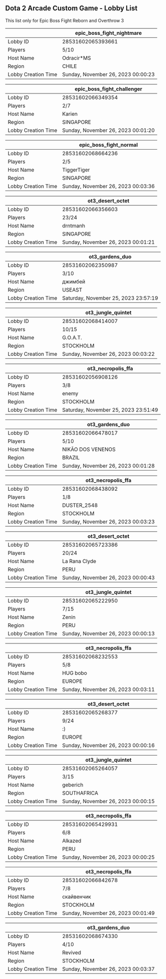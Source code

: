 ## Dota 2 Arcade Custom Game - Lobby List

This list only for Epic Boss Fight Reborn and Overthrow 3

|  | epic_boss_fight_nightmare |
| ------ | ------ |
| Lobby ID | 28531602065393661 |
| Players | 5/10 |
| Host Name | Odracir*MS |
| Region | CHILE |
| Lobby Creation Time | Sunday, November 26, 2023 00:00:23 |


|  | epic_boss_fight_challenger |
| ------ | ------ |
| Lobby ID | 28531602066349354 |
| Players | 2/7 |
| Host Name | Karien |
| Region | SINGAPORE |
| Lobby Creation Time | Sunday, November 26, 2023 00:01:20 |


|  | epic_boss_fight_normal |
| ------ | ------ |
| Lobby ID | 28531602068664236 |
| Players | 2/5 |
| Host Name | TiggerTiger |
| Region | SINGAPORE |
| Lobby Creation Time | Sunday, November 26, 2023 00:03:36 |


|  | ot3_desert_octet |
| ------ | ------ |
| Lobby ID | 28531602066356603 |
| Players | 23/24 |
| Host Name | drntmanh |
| Region | SINGAPORE |
| Lobby Creation Time | Sunday, November 26, 2023 00:01:21 |


|  | ot3_gardens_duo |
| ------ | ------ |
| Lobby ID | 28531602062350987 |
| Players | 3/10 |
| Host Name | джимбей |
| Region | USEAST |
| Lobby Creation Time | Saturday, November 25, 2023 23:57:19 |


|  | ot3_jungle_quintet |
| ------ | ------ |
| Lobby ID | 28531602068414007 |
| Players | 10/15 |
| Host Name | G.O.A.T. |
| Region | STOCKHOLM |
| Lobby Creation Time | Sunday, November 26, 2023 00:03:22 |


|  | ot3_necropolis_ffa |
| ------ | ------ |
| Lobby ID | 28531602056908126 |
| Players | 3/8 |
| Host Name | enemy |
| Region | STOCKHOLM |
| Lobby Creation Time | Saturday, November 25, 2023 23:51:49 |


|  | ot3_gardens_duo |
| ------ | ------ |
| Lobby ID | 28531602066478017 |
| Players | 5/10 |
| Host Name | NIKÃO DOS VENENOS |
| Region | BRAZIL |
| Lobby Creation Time | Sunday, November 26, 2023 00:01:28 |


|  | ot3_necropolis_ffa |
| ------ | ------ |
| Lobby ID | 28531602068438092 |
| Players | 1/8 |
| Host Name | DUSTER_2548 |
| Region | STOCKHOLM |
| Lobby Creation Time | Sunday, November 26, 2023 00:03:23 |


|  | ot3_desert_octet |
| ------ | ------ |
| Lobby ID | 28531602065723386 |
| Players | 20/24 |
| Host Name | La Rana Clyde |
| Region | PERU |
| Lobby Creation Time | Sunday, November 26, 2023 00:00:43 |


|  | ot3_jungle_quintet |
| ------ | ------ |
| Lobby ID | 28531602065222950 |
| Players | 7/15 |
| Host Name | Zenin |
| Region | PERU |
| Lobby Creation Time | Sunday, November 26, 2023 00:00:13 |


|  | ot3_necropolis_ffa |
| ------ | ------ |
| Lobby ID | 28531602068232553 |
| Players | 5/8 |
| Host Name | HUG bobo |
| Region | EUROPE |
| Lobby Creation Time | Sunday, November 26, 2023 00:03:11 |


|  | ot3_desert_octet |
| ------ | ------ |
| Lobby ID | 28531602065268377 |
| Players | 9/24 |
| Host Name | :) |
| Region | EUROPE |
| Lobby Creation Time | Sunday, November 26, 2023 00:00:16 |


|  | ot3_jungle_quintet |
| ------ | ------ |
| Lobby ID | 28531602065264057 |
| Players | 3/15 |
| Host Name | geberich |
| Region | SOUTHAFRICA |
| Lobby Creation Time | Sunday, November 26, 2023 00:00:15 |


|  | ot3_necropolis_ffa |
| ------ | ------ |
| Lobby ID | 28531602065429931 |
| Players | 6/8 |
| Host Name | Alkazed |
| Region | PERU |
| Lobby Creation Time | Sunday, November 26, 2023 00:00:25 |


|  | ot3_necropolis_ffa |
| ------ | ------ |
| Lobby ID | 28531602066842678 |
| Players | 7/8 |
| Host Name | скайвенчик |
| Region | STOCKHOLM |
| Lobby Creation Time | Sunday, November 26, 2023 00:01:49 |


|  | ot3_gardens_duo |
| ------ | ------ |
| Lobby ID | 28531602068674330 |
| Players | 4/10 |
| Host Name | Revived |
| Region | STOCKHOLM |
| Lobby Creation Time | Sunday, November 26, 2023 00:03:37 |


